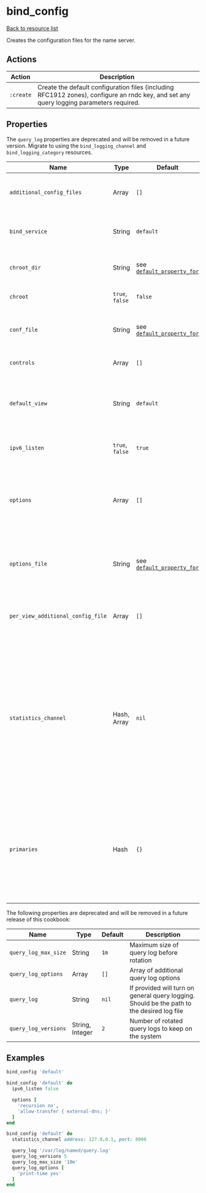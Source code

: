 # bind_config

[Back to resource list](../README.md#resources)

Creates the configuration files for the name server.

## Actions

| Action    | Description                                                                                                                             |
|-----------|-----------------------------------------------------------------------------------------------------------------------------------------|
| `:create` | Create the default configuration files (including RFC1912 zones), configure an rndc key, and set any query logging parameters required. |

## Properties

The `query_log` properties are deprecated and will be removed in a future version. Migrate to using the `bind_logging_channel` and `bind_logging_category` resources.

| Name                              | Type            | Default                                               | Description                                                                                                                                                                                                                     |
|-----------------------------------|-----------------|-------------------------------------------------------|---------------------------------------------------------------------------------------------------------------------------------------------------------------------------------------------------------------------------------|
| `additional_config_files`         | Array           | `[]`                                                  | Array of additional config files to include in `named.conf`                                                                                                                                                                     |
| `bind_service`                    | String          | `default`                                             | Name of the `bind_service` resource to notify actions on                                                                                                                                                                        |
| `chroot_dir`                      | String          | see [`default_property_for`](../libraries/helpers.rb) | Define the chrooted base directory                                                                                                                                                                                              |
| `chroot`                          | `true`, `false` | `false`                                               | Configuring a chrooted nameserver                                                                                                                                                                                               |
| `conf_file`                       | String          | see [`default_property_for`](../libraries/helpers.rb) | The desired full path to the main configuration file                                                                                                                                                                            |
| `controls`                        | Array           | `[]`                                                  | Array of control statements                                                                                                                                                                                                     |
| `default_view`                    | String          | `default`                                             | The name of the default view to configure zones within when views are used                                                                                                                                                      |
| `ipv6_listen`                     | `true`, `false` | `true`                                                | Enables listening on IPv6 instances                                                                                                                                                                                             |
| `options`                         | Array           | `[]`                                                  | Array of option strings. Each option should be a valid BIND option minus the trailing semicolon.                                                                                                                                |
| `options_file`                    | String          | see [`default_property_for`](../libraries/helpers.rb) | The desired full path to the configuration file containing options                                                                                                                                                              |
| `per_view_additional_config_file` | Array           | `[]`                                                  | Array of additional per view config files to include in named.conf                                                                                                                                                              |
| `statistics_channel`              | Hash, Array     | `nil`                                                 | Presence turns on the statistics channel. Should be a hash containing `:address` and `:port` to configure the location where the statistics channel will listen on. This will likely move to a separate resource in the future. |
| `primaries`                       | Hash            | `{}`                                                  | List of name servers for which the server is secondary to, in the format `name => %w(list of ips)`. Can be referred to abbreviate `primaries` or `also-notify` in zones.                                                      |

The following properties are deprecated and will be removed in a future release of this cookbook:

| Name                 | Type            | Default | Description                                                                                |
|----------------------|-----------------|---------|--------------------------------------------------------------------------------------------|
| `query_log_max_size` | String          | `1m`    | Maximum size of query log before rotation                                                  |
| `query_log_options`  | Array           | `[]`    | Array of additional query log options                                                      |
| `query_log`          | String          | `nil`   | If provided will turn on general query logging. Should be the path to the desired log file |
| `query_log_versions` | String, Integer | `2`     | Number of rotated query logs to keep on the system                                         |

## Examples

```ruby
bind_config 'default'

bind_config 'default' do
  ipv6_listen false

  options [
    'recursion no',
    'allow-transfer { external-dns; }'
  ]
end

bind_config 'default' do
  statistics_channel address: 127.0.0.1, port: 8090

  query_log '/var/log/named/query.log'
  query_log_versions 5
  query_log_max_size '10m'
  query_log_options [
    'print-time yes'
  ]
end
```
